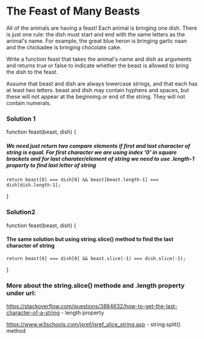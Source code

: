 # The Feast of Many Beasts

All of the animals are having a feast! Each animal is bringing one dish. There is just one rule: the dish must start and end with the same letters as the animal's name. For example, the great blue heron is bringing garlic naan and the chickadee is bringing chocolate cake.

Write a function feast that takes the animal's name and dish as arguments and returns true or false to indicate whether the beast is allowed to bring the dish to the feast.

Assume that beast and dish are always lowercase strings, and that each has at least two letters. beast and dish may contain hyphens and spaces, but these will not appear at the beginning or end of the string. They will not contain numerals.

### Solution 1

function feast(beast, dish) {

##### We need just return two compare elements if first and last character of string is equal. For first character we are using index '0' in square brackets and for last charater/element of string we need to use .length-1 property to find last letter of string

    return beast[0] === dish[0] && beast[beast.length-1] === dish[dish.length-1];

}

### Solution2

function feast(beast, dish) {

#### The same solution but using string.slice() method to find the last character of string

    return beast[0] === dish[0] && beast.slice(-1) === dish.slice(-1);

}

### More about the string.slice() methode and .length property under url:

https://stackoverflow.com/questions/3884632/how-to-get-the-last-character-of-a-string - length property

https://www.w3schools.com/jsref/jsref_slice_string.asp - string.split() method
